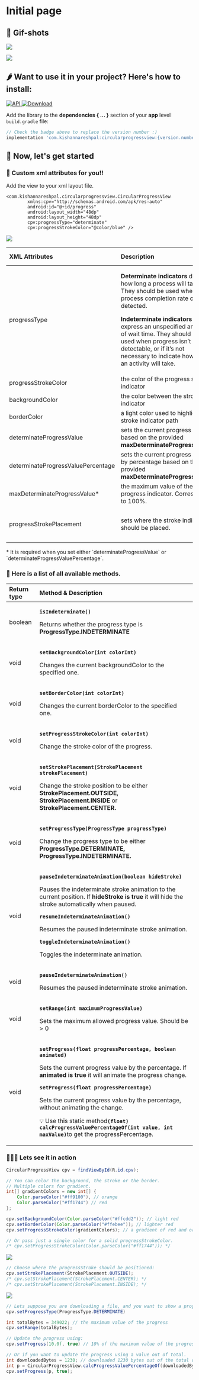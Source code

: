 # Initial page

## 🙈 Gif-shots

![](.gitbook/assets/determinate-border-stroke.gif)

![](.gitbook/assets/indeterminate-stroke-border.gif)

## ​🌶 Want to use it in your project? Here's how to install:

[![API](https://img.shields.io/badge/API-14%2B-brightgreen.svg?style=flat)](https://android-arsenal.com/api?level=14)[ ![Download](https://api.bintray.com/packages/kishannareshpal/maven/circularprogressview/images/download.svg)](https://bintray.com/kishannareshpal/maven/circularprogressview/_latestVersion)

Add the library to the **dependencies { ... }** section of your **app** level `build.gradle` file:

```groovy
// Check the badge above to replace the version number :)
implementation 'com.kishannareshpal:circularprogressview:{version.number}'
```

## 🐌 Now, let's get started

### 🤡 Custom xml attributes for you!!

Add the view to your xml layout file.

```markup
<com.kishannareshpal.circularprogressview.CircularProgressView
        xmlns:cpv="http://schemas.android.com/apk/res-auto"
        android:id="@+id/progress"
        android:layout_width="48dp"
        android:layout_height="48dp"
        cpv:progressType="determinate"
        cpv:progressStrokeColor="@color/blue" />
```

![](.gitbook/assets/screenshot-2020-03-06-at-18.03.09.png)

<table>
  <thead>
    <tr>
      <th style="text-align:left"><b>XML Attributes</b>
      </th>
      <th style="text-align:left"><b>Description</b>
      </th>
      <th style="text-align:left"><b>Data Type</b>
      </th>
      <th style="text-align:left"><b>Possible Values</b>
      </th>
      <th style="text-align:left"><b>Default Value</b>
      </th>
      <th style="text-align:left"><b>Is Required?</b>
      </th>
    </tr>
  </thead>
  <tbody>
    <tr>
      <td style="text-align:left">progressType</td>
      <td style="text-align:left">
        <p><b>Determinate indicators</b> display how long a process will take. They
          should be used when the process completion rate can be detected.</p>
        <p></p>
        <p><b>Indeterminate indicators</b> express an unspecified amount of wait time.
          They should be used when progress isn&#x2019;t detectable, or if it&#x2019;s
          not necessary to indicate how long an activity will take.</p>
      </td>
      <td style="text-align:left">enum</td>
      <td style="text-align:left">
        <ul>
          <li><b>determinate</b>
          </li>
          <li><b>indeterminate</b>
          </li>
        </ul>
      </td>
      <td style="text-align:left"><b>indeterminate</b>
      </td>
      <td style="text-align:left">NO</td>
    </tr>
    <tr>
      <td style="text-align:left">progressStrokeColor</td>
      <td style="text-align:left">the color of the progress stroke indicator</td>
      <td style="text-align:left">color</td>
      <td style="text-align:left">n/a</td>
      <td style="text-align:left">#000000
        <br />(black)</td>
      <td style="text-align:left">NO</td>
    </tr>
    <tr>
      <td style="text-align:left">backgroundColor</td>
      <td style="text-align:left">the color between the stroke indicator</td>
      <td style="text-align:left">color</td>
      <td style="text-align:left">n/a</td>
      <td style="text-align:left">#FF000000
        <br />(transparent)</td>
      <td style="text-align:left">NO</td>
    </tr>
    <tr>
      <td style="text-align:left">borderColor</td>
      <td style="text-align:left">a light color used to highlight the stroke indicator path</td>
      <td style="text-align:left">color</td>
      <td style="text-align:left">n/a</td>
      <td style="text-align:left">#FF000000
        <br />(transparent)</td>
      <td style="text-align:left">NO</td>
    </tr>
    <tr>
      <td style="text-align:left">determinateProgressValue</td>
      <td style="text-align:left">sets the current progress value based on the provided <b>maxDeterminateProgressValue</b>*</td>
      <td
      style="text-align:left">float</td>
        <td style="text-align:left">n/a</td>
        <td style="text-align:left">n/a</td>
        <td style="text-align:left">NO</td>
    </tr>
    <tr>
      <td style="text-align:left">determinateProgressValuePercentage</td>
      <td style="text-align:left">sets the current progress value by percentage based on the provided <b>maxDeterminateProgressValue</b>*</td>
      <td
      style="text-align:left">float</td>
        <td style="text-align:left">n/a</td>
        <td style="text-align:left">n/a</td>
        <td style="text-align:left">NO</td>
    </tr>
    <tr>
      <td style="text-align:left">maxDeterminateProgressValue*</td>
      <td style="text-align:left">the maximum value of the progress indicator. Corresponds to 100%.</td>
      <td
      style="text-align:left">float</td>
        <td style="text-align:left">n/a</td>
        <td style="text-align:left">n/a</td>
        <td style="text-align:left">YES*</td>
    </tr>
    <tr>
      <td style="text-align:left">progressStrokePlacement</td>
      <td style="text-align:left">sets where the stroke indicator should be placed.</td>
      <td style="text-align:left">enum</td>
      <td style="text-align:left">
        <ul>
          <li>outside</li>
          <li>inside</li>
          <li>center</li>
        </ul>
      </td>
      <td style="text-align:left">inside</td>
      <td style="text-align:left">NO</td>
    </tr>
  </tbody>
</table>
* It is required when you set either `determinateProgressValue` or `determinateProgressValuePercentage`.



### 🥢 Here is a list of all available methods.

<table>
  <thead>
    <tr>
      <th style="text-align:left"><b>Return type</b>
      </th>
      <th style="text-align:left"><b>Method &amp; Description</b>
      </th>
    </tr>
  </thead>
  <tbody>
    <tr>
      <td style="text-align:left">boolean</td>
      <td style="text-align:left">
        <p><b><code>isIndeterminate()</code></b>
        </p>
        <p>Returns whether the progress type is <b>ProgressType.INDETERMINATE</b>
        </p>
      </td>
    </tr>
    <tr>
      <td style="text-align:left">void</td>
      <td style="text-align:left">
        <p><b><code>setBackgroundColor(int colorInt)</code></b>
        </p>
        <p>Changes the current backgroundColor to the specified one.</p>
      </td>
    </tr>
    <tr>
      <td style="text-align:left">void</td>
      <td style="text-align:left">
        <p><b><code>setBorderColor(int colorInt)</code></b>
        </p>
        <p>Changes the current borderColor to the specified one.</p>
      </td>
    </tr>
    <tr>
      <td style="text-align:left">void</td>
      <td style="text-align:left">
        <p><b><code>setProgressStrokeColor(int colorInt)</code></b>
        </p>
        <p>Change the stroke color of the progress.</p>
      </td>
    </tr>
    <tr>
      <td style="text-align:left">void</td>
      <td style="text-align:left">
        <p><b><code>setStrokePlacement(StrokePlacement strokePlacement)</code></b>
        </p>
        <p>Change the stroke position to be either <b>StrokePlacement.OUTSIDE,</b>  <b>StrokePlacement.INSIDE</b> or <b>StrokePlacement.CENTER.</b>
        </p>
      </td>
    </tr>
    <tr>
      <td style="text-align:left">void</td>
      <td style="text-align:left">
        <p><b><code>setProgressType(ProgressType progressType)</code></b>
        </p>
        <p>Change the progress type to be either <b>ProgressType.DETERMINATE, ProgressType.INDETERMINATE.</b>
        </p>
      </td>
    </tr>
    <tr>
      <td style="text-align:left">void</td>
      <td style="text-align:left">
        <p><b><code>pauseIndeterminateAnimation(boolean hideStroke)</code></b>
        </p>
        <p>Pauses the indeterminate stroke animation to the current position. If <b>hideStroke is true</b> it
          will hide the stroke automatically when paused.</p>
        <p></p>
        <p><b><code>resumeIndeterminateAnimation()</code></b>
        </p>
        <p>Resumes the paused indeterminate stroke animation.</p>
        <p></p>
        <p><b><code>toggleIndeterminateAnimation()</code></b>
        </p>
        <p>Toggles the indeterminate animation.</p>
      </td>
    </tr>
    <tr>
      <td style="text-align:left">void</td>
      <td style="text-align:left">
        <p><b><code>pauseIndeterminateAnimation()</code></b>
        </p>
        <p>Resumes the paused indeterminate stroke animation.</p>
      </td>
    </tr>
    <tr>
      <td style="text-align:left">void</td>
      <td style="text-align:left">
        <p><b><code>setRange(int maximumProgressValue)</code></b>
        </p>
        <p>Sets the maximum allowed progress value. Should be &gt; 0</p>
      </td>
    </tr>
    <tr>
      <td style="text-align:left">void</td>
      <td style="text-align:left">
        <p><b><code>setProgress(float progressPercentage, boolean animated)</code></b>
        </p>
        <p>Sets the current progress value by the percentage. If <b>animated is true</b> it
          will animate the progress change.</p>
        <p></p>
        <p><b><code>setProgress(float progressPercentage)</code></b>
        </p>
        <p>Sets the current progress value by the percentage, without animating the
          change.</p>
        <p></p>
        <p>&#x1F4A1; Use this static method<b><code>(float) calcProgressValuePercentageOf(int value, int maxValue)</code></b>to
          get the progressPercentage.</p>
      </td>
    </tr>
  </tbody>
</table>

### 🏃🏾‍♂️ Lets see it in action

```java
CircularProgressView cpv = findViewById(R.id.cpv);
```

```java
// You can color the background, the stroke or the border.
// Multiple colors for gradient.
int[] gradientColors = new int[] {
    Color.parseColor("#ff9100"), // orange
    Color.parseColor("#ff1744") // red
};

cpv.setBackgroundColor(Color.parseColor("#ffcdd2")); // light red
cpv.setBorderColor(Color.parseColor("#ffebee")); // lighter red
cpv.setProgressStrokeColor(gradientColors); // a gradient of red and orange

// Or pass just a single color for a solid progressStrokeColor.
/* cpv.setProgressStrokeColor(Color.parseColor("#ff1744")); */
```

![](.gitbook/assets/fotojet-1-squashed-1.jpg)

```java
// Choose where the progressStroke should be positioned:
cpv.setStrokePlacement(StrokePlacement.OUTSIDE);
/* cpv.setStrokePlacement(StrokePlacement.CENTER); */
/* cpv.setStrokePlacement(StrokePlacement.INSIDE); */
```

![](.gitbook/assets/download.jpeg)

```java
// Lets suppose you are downloading a file, and you want to show a progress:
cpv.setProgressType(ProgressType.DETERMINATE)

int totalBytes = 349022; // the maximum value of the progress
cpv.setRange(totalBytes);

// Update the progress using:
cpv.setProgress(10.0f, true) // 10% of the maximum value of the progress.

// Or if you want to update the progress using a value out of total.
int downloadedBytes = 1230; // downloaded 1230 bytes out of the total of 349022;
int p = CircularProgressView.calcProgressValuePercentageOf(downloadedBytes, totalBytes)
cpv.setProgress(p, true);
```




